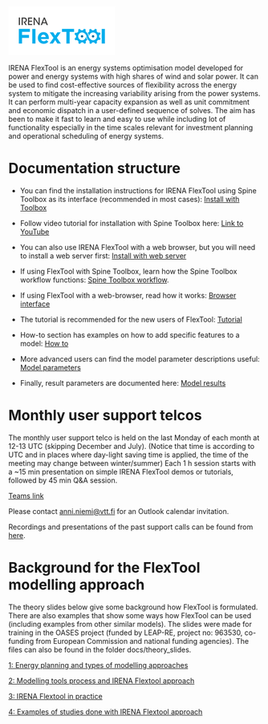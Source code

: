 ![IRENA FlexTool logo](./irena_flextool_logo.png)

IRENA FlexTool is an energy systems optimisation model developed for power and energy systems with high shares of wind and solar power. It can be used to find cost-effective sources of flexibility across the energy system to mitigate the increasing variability arising from the power systems. It can perform multi-year capacity expansion as well as unit commitment and economic dispatch in a user-defined sequence of solves. The aim has been to make it fast to learn and easy to use while including lot of functionality especially in the time scales relevant for investment planning and operational scheduling of energy systems.

# Documentation structure

- You can find the installation instructions for IRENA FlexTool using Spine Toolbox as its interface (recommended in most cases): [Install with Toolbox](https://irena-flextool.github.io/flextool/install_toolbox/)
- Follow video tutorial for installation with Spine Toolbox here: [Link to YouTube](https://youtu.be/N3qB0rzxPYw)
- You can also use IRENA FlexTool with a web browser, but you will need to install a web server first: [Install with web server](https://irena-flextool.github.io/flextool/install_web_interface/)

- If using FlexTool with Spine Toolbox, learn how the Spine Toolbox workflow functions: [Spine Toolbox workflow](https://irena-flextool.github.io/flextool/spine_toolbox).
- If using FlexTool with a web-browser, read how it works: [Browser interface](https://irena-flextool.github.io/flextool/browser_interface)

- The tutorial is recommended for the new users of FlexTool: [Tutorial](https://irena-flextool.github.io/flextool/tutorial)
- How-to section has examples on how to add specific features to a model: [How to](https://irena-flextool.github.io/flextool/how_to)
- More advanced users can find the model parameter descriptions useful: [Model parameters](https://irena-flextool.github.io/flextool/reference)
- Finally, result parameters are documented here: [Model results](https://irena-flextool.github.io/flextool/results)

# Monthly user support telcos

The monthly user support telco is held on the last Monday of each month at 12-13 UTC (skipping December and July). (Notice that time is according to UTC and in places where day-light saving time is applied, the time of the meeting may change between winter/summer) Each 1 h session starts with a ~15 min presentation on simple IRENA FlexTool demos or tutorials, followed by 45 min Q&A session.

[Teams link](https://teams.microsoft.com/l/meetup-join/19%3ameeting_MmRkYzAyNzktOTVhZS00NzAyLWI5OTItZTg4ZjhlM2I3NDc5%40thread.v2/0?context=%7b%22Tid%22%3a%2268d6b592-5008-43b5-9b04-23bec4e86cf7%22%2c%22Oid%22%3a%225138c2b5-7b5a-472e-9793-addd3b524ae7%22%7d)

Please contact anni.niemi@vtt.fi for an Outlook calendar invitation.

Recordings and presentations of the past support calls can be found from [here](https://drive.google.com/drive/folders/1cqEqCRpAEjZ24by3BjiWSxPv6cXed7Ib).



# Background for the FlexTool modelling approach

The theory slides below give some background how FlexTool is formulated. There are also examples that show some ways how FlexTool can be used (including examples from other similar models). The slides were made for training in the OASES project (funded by LEAP-RE, project no: 963530, co-funding from European Commission and national funding agencies). The files can also be found in the folder docs/theory_slides.

[1: Energy planning and types of modelling approaches](./theory_slides/Session1_Energy_planning_and_types_of_modelling_approaches.pdf)

[2: Modelling tools process and IRENA Flextool approach](./theory_slides/Session2_Modelling_tools_process_and_IRENA_FlexTool_approach.pdf)

[3: IRENA Flextool in practice](./theory_slides/Session3_IRENA_FlexTool_in_practice.pdf)

[4: Examples of studies done with IRENA Flextool approach](./theory_slides/Examples_of_studies_done_with_IRENA_FlexTool_approach.pdf)
